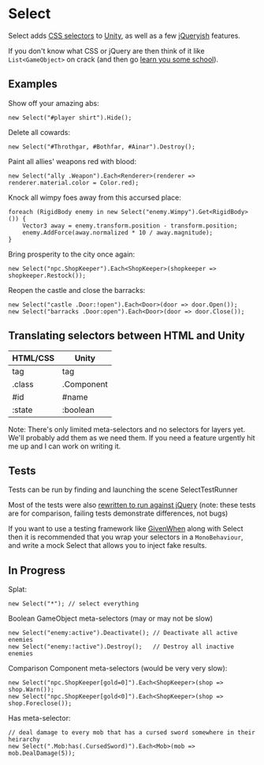 Select
======

Select adds [CSS selectors](http://api.jquery.com/category/selectors/basic-css-selectors/)
to [Unity](http://unity3d.com/), as well as a few [jQueryish](http://api.jquery.com/) features.

If you don't know what CSS or jQuery are then think of it like `List<GameObject>` on crack
(and then go [learn you some school](http://learn.jquery.com/about-jquery/how-jquery-works/)).

Examples
--------

Show off your amazing abs:

    new Select("#player shirt").Hide();

Delete all cowards:

    new Select("#Throthgar, #Bothfar, #Ainar").Destroy();
    
Paint all allies' weapons red with blood:

    new Select("ally .Weapon").Each<Renderer>(renderer => renderer.material.color = Color.red);

Knock all wimpy foes away from this accursed place:

    foreach (RigidBody enemy in new Select("enemy.Wimpy").Get<RigidBody>()) {
        Vector3 away = enemy.transform.position - transform.position;
        enemy.AddForce(away.normalized * 10 / away.magnitude);
    }

Bring prosperity to the city once again:

    new Select("npc.ShopKeeper").Each<ShopKeeper>(shopkeeper => shopkeeper.Restock());

Reopen the castle and close the barracks:

    new Select("castle .Door:!open").Each<Door>(door => door.Open());
    new Select("barracks .Door:open").Each<Door>(door => door.Close());

Translating selectors between HTML and Unity
--------------------------------------------

| HTML/CSS | Unity      |
|----------|------------|
| tag      | tag        |
| .class   | .Component |
| #id      | #name      |
| :state   | :boolean   |

Note: There's only limited meta-selectors and no selectors for layers yet. We'll probably add them as we need them.
If you need a feature urgently hit me up and I can work on writing it.

Tests
-----

Tests can be run by finding and launching the scene SelectTestRunner

Most of the tests were also
[rewritten to run against jQuery](https://rawgithub.com/invisibledrygoods/Select/master/jQueryTest.html)
(note: these tests are for comparison, failing tests demonstrate differences, not bugs)

If you want to use a testing framework like [GivenWhen](https://github.com/invisibledrygoods/GivenWhenUnity)
along with Select then it is recommended that you wrap your selectors in a `MonoBehaviour`, and write a mock
Select that allows you to inject fake results.

In Progress
-----------

Splat:

    new Select("*"); // select everything

Boolean GameObject meta-selectors (may or may not be slow)

    new Select("enemy:active").Deactivate(); // Deactivate all active enemies
    new Select("enemy:!active").Destroy();   // Destroy all inactive enemies

Comparison Component meta-selectors (would be very very slow):

    new Select("npc.ShopKeeper[gold=0]").Each<ShopKeeper>(shop => shop.Warn());
    new Select("npc.ShopKeeper[gold<0]").Each<ShopKeeper>(shop => shop.Foreclose());

Has meta-selector:

    // deal damage to every mob that has a cursed sword somewhere in their heirarchy
    new Select(".Mob:has(.CursedSword)").Each<Mob>(mob => mob.DealDamage(5));
